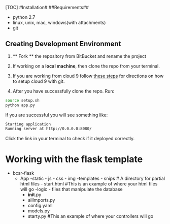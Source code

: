 [TOC]
#Installation#
##Requirements##
* python 2.7
* linux, unix, mac, windows(with attachments)
* git

## Creating Development Environment 

1. ** Fork ** the repository from BitBucket and rename the project 

2. If working on a **local machine**, then clone the repo from your terminal. 

3. If you are working from cloud 9 follow [these steps](https://codymyers93.wordpress.com/2016/03/07/octoprint-working-in-cloud-9/) for directions on how to setup cloud 9 with git.

4. After you have successfully clone the repo. Run:
``` bash
source setup.sh
python app.py
```

If you are successful you will see something like:
``` bash
Starting application
Running server at http://0.0.0.0:8080/ 
```
Click the link in your terminal to check if it deployed correctly.

# Working with the flask template #
- bcsr-flask
	- App
		-static
			- js
			- css
			- img
		-templates
			- snips # A directory for partial html files 
			- start.html #This is an example of where your html files will go
		-logic 
			- files that manipulate the database
		- __init__.py
		- allImports.py
		- config.yaml
		- models.py
		- starty.py #This an example of where your controllers will go
			
